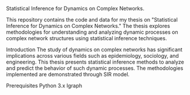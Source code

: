 Statistical Inference for Dynamics on Complex Networks.

This repository contains the code and data for my thesis on "Statistical Inference for Dynamics on Complex Networks." The thesis explores methodologies for understanding and analyzing dynamic processes on complex network structures using statistical inference techniques.

Introduction
The study of dynamics on complex networks has significant implications across various fields such as epidemiology, sociology, and engineering. This thesis presents statistical inference methods to analyze and predict the behavior of such dynamic processes. The methodologies implemented are demonstrated through SIR model.

Prerequisites
Python 3.x
Igraph
